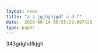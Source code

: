 ```yaml
---
layout: news
title: "a a jgjhghjgdf a d f"
date:  2020-06-14 00:55:29.697426
type: paper
---
```


343gdghdfkjgh
